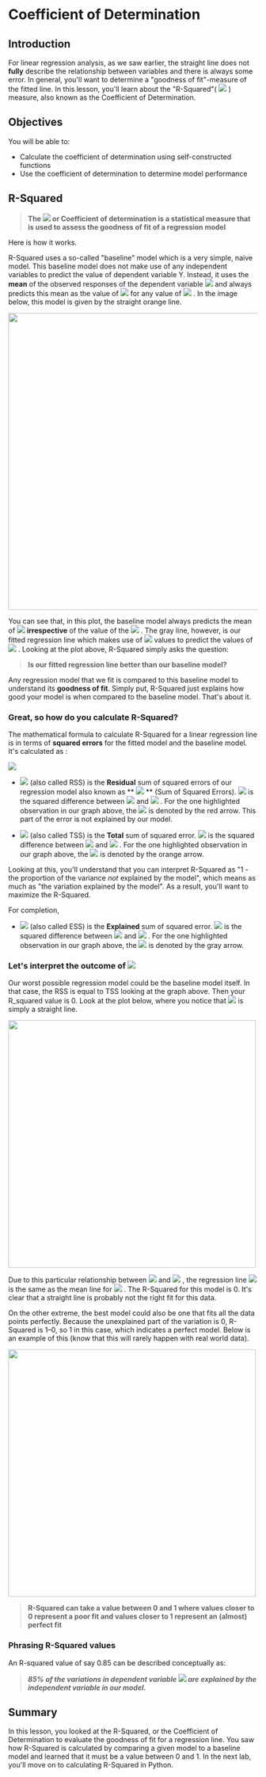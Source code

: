 
# Coefficient of Determination

## Introduction
For linear regression analysis, as we saw earlier, the straight line does not **fully** describe the relationship between variables and there is always some error. In general, you'll want to determine a "goodness of fit"-measure of the fitted line. In this lesson, you'll learn about the "R-Squared"( <img src="https://render.githubusercontent.com/render/math?math=R^2"> ) measure, also known as the Coefficient of Determination.

## Objectives
You will be able to:

* Calculate the coefficient of determination using self-constructed functions
* Use the coefficient of determination to determine model performance

## R-Squared
> **The  <img src="https://render.githubusercontent.com/render/math?math=R^2"> or Coefficient of determination is a statistical measure that is used to assess the goodness of fit of a regression model**

Here is how it works. 

R-Squared uses a so-called "baseline" model which is a very simple, naive model. This baseline model does not make use of any independent variables to predict the value of dependent variable Y. Instead, it uses the **mean** of the observed responses of the dependent variable  <img src="https://render.githubusercontent.com/render/math?math=y"> and always predicts this mean as the value of  <img src="https://render.githubusercontent.com/render/math?math=y"> for any value of  <img src="https://render.githubusercontent.com/render/math?math=x"> . In the image below, this model is given by the straight orange line.


<img src="images/linreg_rsq.png" width="600">

You can see that, in this plot, the baseline model always predicts the mean of  <img src="https://render.githubusercontent.com/render/math?math=y"> **irrespective** of the value of the  <img src="https://render.githubusercontent.com/render/math?math=x"> . The gray line, however, is our fitted regression line which makes use of  <img src="https://render.githubusercontent.com/render/math?math=x"> values to predict the values of  <img src="https://render.githubusercontent.com/render/math?math=y"> . Looking at the plot above, R-Squared simply asks the question:

>**Is our fitted regression line better than our baseline model?**

Any regression model that we fit is compared to this baseline model to understand its **goodness of fit**. Simply put, R-Squared just explains how good your model is when compared to the baseline model. That's about it. 

### Great, so how do you calculate R-Squared?

The mathematical formula to calculate R-Squared for a linear regression line is in terms of **squared errors** for the fitted model and the baseline model. It's calculated as :

 <img src="https://render.githubusercontent.com/render/math?math=\large R^2 = 1- \dfrac{SS_{RES}}{SS_{TOT}} = 1 - \dfrac{\sum_i(y_i - \hat y_i)^2}{\sum_i(y_i - \overline y_i)^2} "> 

*  <img src="https://render.githubusercontent.com/render/math?math=SS_{RES}"> (also called RSS) is the **Residual** sum of squared errors of our regression model also known as ** <img src="https://render.githubusercontent.com/render/math?math=SSE"> ** (Sum of Squared Errors).  <img src="https://render.githubusercontent.com/render/math?math=SS_{RES}"> is the squared difference between  <img src="https://render.githubusercontent.com/render/math?math=y"> and  <img src="https://render.githubusercontent.com/render/math?math=\hat y"> . For the one highlighted observation in our graph above, the  <img src="https://render.githubusercontent.com/render/math?math=SS_{RES}"> is denoted by the red arrow. This part of the error is not explained by our model.


*  <img src="https://render.githubusercontent.com/render/math?math=SS_{TOT}"> (also called TSS) is the **Total** sum of squared error.  <img src="https://render.githubusercontent.com/render/math?math=SS_{TOT}"> is the squared difference between  <img src="https://render.githubusercontent.com/render/math?math=y"> and  <img src="https://render.githubusercontent.com/render/math?math=\overline y"> . For the one highlighted observation in our graph above, the  <img src="https://render.githubusercontent.com/render/math?math=SS_{TOT}"> is denoted by the orange arrow.

Looking at this, you'll understand that you can interpret R-Squared as "1 - the proportion of the variance _not_ explained by the model", which means as much as "the variation explained by the model". As a result, you'll want to maximize the R-Squared.

For completion, 

*  <img src="https://render.githubusercontent.com/render/math?math=SS_{EXP}"> (also called ESS) is the **Explained** sum of squared error.  <img src="https://render.githubusercontent.com/render/math?math=SS_{EXP}"> is the squared difference between  <img src="https://render.githubusercontent.com/render/math?math=\hat y"> and  <img src="https://render.githubusercontent.com/render/math?math=\overline y"> . For the one highlighted observation in our graph above, the  <img src="https://render.githubusercontent.com/render/math?math=SS_{EXP}"> is denoted by the gray arrow.


### Let's interpret the outcome of  <img src="https://render.githubusercontent.com/render/math?math=R^2"> 

Our worst possible regression model could be the baseline model itself. In that case, the RSS is equal to TSS looking at the graph above. Then your R_squared value is 0. Look at the plot below, where you notice that  <img src="https://render.githubusercontent.com/render/math?math=\hat y"> is simply a straight line.

<img src="images/rs5.png" width="500">


Due to this particular relationship between  <img src="https://render.githubusercontent.com/render/math?math=x"> and  <img src="https://render.githubusercontent.com/render/math?math=y"> , the regression line  <img src="https://render.githubusercontent.com/render/math?math=\hat y"> is the same as the mean line for  <img src="https://render.githubusercontent.com/render/math?math=\overline y"> . The R-Squared for this model is 0. It's clear that a straight line is probably not the right fit for this data.

On the other extreme, the best model could also be one that fits all the data points perfectly. Because the unexplained part of the variation is 0, R-Squared is 1–0, so 1 in this case, which indicates a perfect model. Below is an example of this (know that this will rarely happen with real world data).


<img src="images/rs6.png" width="500">

> **R-Squared can take a value between 0 and 1 where values closer to 0 represent a poor fit and values closer to 1 represent an (almost) perfect fit**

### Phrasing R-Squared values 

An R-squared value of say 0.85 can be described conceptually as: 

> ***85% of the variations in dependent variable  <img src="https://render.githubusercontent.com/render/math?math=y"> are explained by the independent variable in our model.***

## Summary 
In this lesson, you looked at the R-Squared, or the Coefficient of Determination to evaluate the goodness of fit for a regression line. You saw how R-Squared is calculated by comparing a given model to a baseline model and learned that it must be a value between 0 and 1. In the next lab, you'll move on to calculating R-Squared in Python. 
